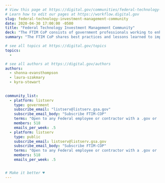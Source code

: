 ```yaml
---
# View this page at https://digital.gov/communities/federal-technology-investment-management-community
# Learn how to edit our pages at https://workflow.digital.gov
slug: federal-technology-investment-management-community
date: 2020-04-30 17:00:00 -0500
title: "Federal Technology Investment Management Community"
deck: "The FTIM CoP consists of government professionals working to enhance IT spending transparency across government. "
summary: "The FTIM CoP shares best practices and lessons learned to improve IT cost transparency across government."

# see all topics at https://digital.gov/topics
topics:
  - 

# see all authors at https://digital.gov/authors
authors:
  - shonna-evansthompson
  - laura-szakmary
  - kyra-stewart
  
  
community_list:
  - platform: listserv
    type: government
    subscribe_email: "listserv@listserv.gsa.gov"
    subscribe_email_body: "Subscribe FTIM-COP"
    terms: "Open to any Federal employee or contractor with a .gov or .mil email address."
    members: 518
    emails_per_week: .5
  - platform: listserv
    type: public
    subscribe_email: listserv@listserv.gsa.gov
    subscribe_email_body: "Subscribe FTIM-COP"
    terms: "Open to any Federal employee or contractor with a .gov or .mil email address."
    members: 518
    emails_per_week: .5


# Make it better ♥
---
```

